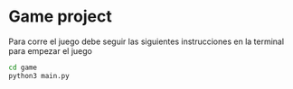 # Game project

Para corre el juego debe seguir las siguientes instrucciones en la terminal para empezar el juego 

```sh
cd game
python3 main.py
```